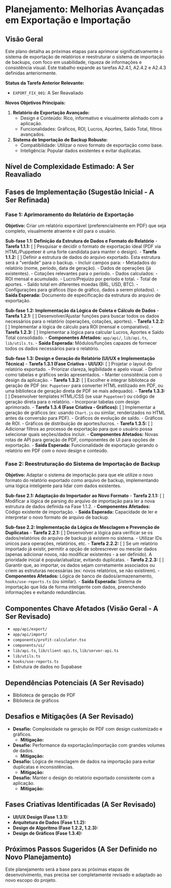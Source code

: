 <!-- 
AVISO: Este arquivo precisa ser reavaliado e possivelmente reestruturado ou arquivado.
O `tasks.md` principal foi recentemente atualizado e deve ser a fonte primária para o planejamento de tarefas.
Data da Revisão: YYYY-MM-DD (Preencher data atual)
-->

# Planejamento: Melhorias Avançadas em Exportação e Importação

## Visão Geral

Este plano detalha as próximas etapas para aprimorar significativamente o sistema de exportação de relatórios e reestruturar o sistema de importação de backups, com foco em usabilidade, riqueza de informações e consistência visual. Este trabalho expande as tarefas A2.4.1, A2.4.2 e A2.4.3 definidas anteriormente.

**Status da Tarefa Anterior Relevante:**
- `EXPORT_FIX_001`: A Ser Reavaliado

**Novos Objetivos Principais:**

1.  **Relatório de Exportação Avançado:**
    *   Design e Conteúdo: Rico, informativo e visualmente alinhado com a aplicação.
    *   Funcionalidades: Gráficos, ROI, Lucros, Aportes, Saldo Total, filtros avançados.
2.  **Sistema de Importação de Backup Robusto:**
    *   Compatibilidade: Utilizar o novo formato de exportação como base.
    *   Inteligência: Popular dados existentes e evitar duplicatas.

## Nível de Complexidade Estimado: A Ser Reavaliado

## Fases de Implementação (Sugestão Inicial - A Ser Refinada)

### Fase 1: Aprimoramento do Relatório de Exportação

**Objetivo:** Criar um relatório exportável (preferencialmente em PDF) que seja completo, visualmente atraente e útil para o usuário.

**Sub-fase 1.1: Definição da Estrutura de Dados e Formato do Relatório**
    - **Tarefa 1.1.1:** [ ] Pesquisar e decidir o formato de exportação ideal (PDF via HTML/Puppeteer é uma forte candidata para manter o design).
    - **Tarefa 1.1.2:** [ ] Definir a estrutura de dados do arquivo exportado. Esta estrutura será a "verdade" para o backup.
        - Incluir campos para:
            - Metadados do relatório (nome, período, data de geração).
            - Dados de operações (já existentes).
            - Cotações relevantes para o período.
            - Dados calculados:
                - ROI mensal e acumulado.
                - Lucro/Prejuízo por período e total.
                - Total de aportes.
                - Saldo total em diferentes moedas (BRL, USD, BTC).
            - Configurações para gráficos (tipo de gráfico, dados a serem plotados).
    - **Saída Esperada:** Documento de especificação da estrutura do arquivo de exportação.

**Sub-fase 1.2: Implementação da Lógica de Coleta e Cálculo de Dados**
    - **Tarefa 1.2.1:** [ ] Desenvolver/Ajustar funções para buscar todos os dados necessários para o relatório (operações, cotações, aportes).
    - **Tarefa 1.2.2:** [ ] Implementar a lógica de cálculo para ROI (mensal e comparativo).
    - **Tarefa 1.2.3:** [ ] Implementar a lógica para calcular Lucros, Aportes e Saldo Total consolidado.
    - **Componentes Afetados:** `app/api/`, `lib/api.ts`, `lib/utils.ts`.
    - **Saída Esperada:** Módulos/funções capazes de fornecer todos os dados necessários para o relatório.

**Sub-fase 1.3: Design e Geração do Relatório (UI/UX e Implementação Técnica)**
    - **Tarefa 1.3.1 (Fase Criativa - UI/UX):** [ ] Projetar o layout do relatório exportado.
        - Priorizar clareza, legibilidade e apelo visual.
        - Definir como tabelas e gráficos serão apresentados.
        - Manter consistência com o design da aplicação.
    - **Tarefa 1.3.2:** [ ] Escolher e integrar biblioteca de geração de PDF (ex: `Puppeteer` para converter HTML estilizado em PDF, ou uma biblioteca de geração direta de PDF se mais adequado).
    - **Tarefa 1.3.3:** [ ] Desenvolver templates HTML/CSS (se usar `Puppeteer`) ou código de geração direta para o relatório.
        - Incorporar tabelas com design aprimorado.
    - **Tarefa 1.3.4 (Fase Criativa - Gráficos):** [ ] Implementar a geração de gráficos (ex: usando `Chart.js` ou similar, renderizados no HTML antes da conversão para PDF).
        - Gráficos de evolução de saldo.
        - Gráficos de ROI.
        - Gráficos de distribuição de aportes/lucros.
    - **Tarefa 1.3.5:** [ ] Adicionar filtros ao processo de exportação para que o usuário possa selecionar quais seções/dados incluir.
    - **Componentes Afetados:** Novas rotas de API para geração de PDF, componentes de UI para opções de exportação.
    - **Saída Esperada:** Funcionalidade de exportação gerando o relatório em PDF com o novo design e conteúdo.

### Fase 2: Reestruturação do Sistema de Importação de Backup

**Objetivo:** Adaptar o sistema de importação para que ele utilize o novo formato do relatório exportado como arquivo de backup, implementando uma lógica inteligente para lidar com dados existentes.

**Sub-fase 2.1: Adaptação do Importador ao Novo Formato**
    - **Tarefa 2.1.1:** [ ] Modificar a lógica de parsing do arquivo de importação para ler a nova estrutura de dados definida na Fase 1.1.2.
    - **Componentes Afetados:** Código existente de importação.
    - **Saída Esperada:** Capacidade de ler e interpretar o novo formato de arquivo de backup.

**Sub-fase 2.2: Implementação da Lógica de Mesclagem e Prevenção de Duplicatas**
    - **Tarefa 2.2.1:** [ ] Desenvolver a lógica para verificar se os dados/relatórios do arquivo de backup já existem no sistema.
        - Utilizar IDs únicos para operações, relatórios, etc.
    - **Tarefa 2.2.2:** [ ] Se um relatório importado já existir, permitir a opção de sobrescrever ou mesclar dados (apenas adicionar novos, não modificar existentes - a ser definido). A prioridade inicial é popular/atualizar, evitando duplicatas.
    - **Tarefa 2.2.3:** [ ] Garantir que, ao importar, os dados sejam corretamente associados ou criem as estruturas necessárias (ex: novos relatórios, se não existirem).
    - **Componentes Afetados:** Lógica de banco de dados/armazenamento, `hooks/use-reports.ts` (ou similar).
    - **Saída Esperada:** Sistema de importação que lida de forma inteligente com dados, preenchendo informações e evitando redundâncias.

## Componentes Chave Afetados (Visão Geral - A Ser Revisado)

-   `app/api/export/` 
-   `app/api/import/` 
-   `components/profit-calculator.tsx` 
-   `components/ui/` 
-   `lib/api.ts`, `lib/client-api.ts`, `lib/server-api.ts`
-   `lib/utils.ts` 
-   `hooks/use-reports.ts` 
-   Estrutura de dados no Supabase 

## Dependências Potenciais (A Ser Revisado)

-   Biblioteca de geração de PDF 
-   Biblioteca de gráficos 

## Desafios e Mitigações (A Ser Revisado)

-   **Desafio:** Complexidade na geração de PDF com design customizado e gráficos.
    -   **Mitigação:** 
-   **Desafio:** Performance da exportação/importação com grandes volumes de dados.
    -   **Mitigação:** 
-   **Desafio:** Lógica de mesclagem de dados na importação para evitar duplicatas e inconsistências.
    -   **Mitigação:** 
-   **Desafio:** Manter o design do relatório exportado consistente com a aplicação.
    -   **Mitigação:** 

## Fases Criativas Identificadas (A Ser Revisado)

-   **UI/UX Design (Fase 1.3.1):** 
-   **Arquitetura de Dados (Fase 1.1.2):** 
-   **Design de Algoritmo (Fase 1.2.2, 1.2.3):** 
-   **Design de Gráficos (Fase 1.3.4):** 

## Próximos Passos Sugeridos (A Ser Definido no Novo Planejamento)

Este planejamento será a base para as próximas etapas de desenvolvimento, mas precisa ser completamente revisado e adaptado ao novo escopo do projeto. 